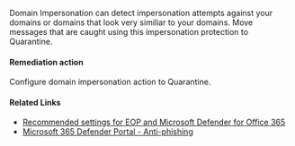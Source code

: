 Domain Impersonation can detect impersonation attempts against your domains or domains that look very similiar to your domains. Move messages that are caught using this impersonation protection to Quarantine.

#### Remediation action
Configure domain impersonation action to Quarantine.

#### Related Links

* [Recommended settings for EOP and Microsoft Defender for Office 365](https://aka.ms/orca-atpp-docs-7) 
* [Microsoft 365 Defender Portal - Anti-phishing](https://security.microsoft.com/antiphishing)
